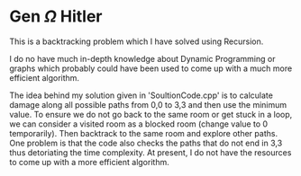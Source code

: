 # Gen $\Omega$ Hitler

This is a backtracking problem which I have solved using Recursion.

I do no have much in-depth knowledge about Dynamic Programming or graphs which probably could have been used to come up with a much more efficient algorithm.

The idea behind my solution given in 'SoultionCode.cpp' is to calculate damage along all possible paths from 0,0 to 3,3 and then use the minimum value.
To ensure we do not go back to the same room or get stuck in a loop, we can consider a visited room as a blocked room (change value to 0 temporarily). Then backtrack to the same room and explore other paths.
One problem is that the code also checks the paths that do not end in 3,3 thus detoriating the time complexity. At present, I do not have the resources to come up with a more efficient algorithm. 


